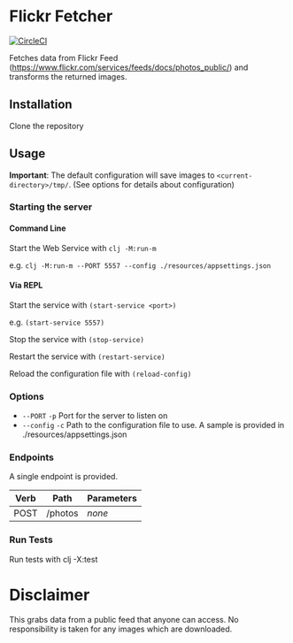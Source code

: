 # Flickr Fetcher

[![CircleCI](https://circleci.com/gh/cwchriswilliams/flickr-thing/tree/main.svg?style=svg)](https://circleci.com/gh/cwchriswilliams/flickr-thing/tree/main)

Fetches data from Flickr Feed (https://www.flickr.com/services/feeds/docs/photos_public/) and transforms the returned images.

## Installation

Clone the repository

## Usage

**Important**: The default configuration will save images to `<current-directory>/tmp/`. (See options for details about configuration)

### Starting the server

#### Command Line

Start the Web Service with `clj -M:run-m`

e.g. `clj -M:run-m --PORT 5557 --config ./resources/appsettings.json`

#### Via REPL

Start the service with `(start-service <port>)`

e.g. `(start-service 5557)`

Stop the service with `(stop-service)`

Restart the service with `(restart-service)`

Reload the configuration file with `(reload-config)`

### Options

- `--PORT` `-p` Port for the server to listen on
- `--config` `-c` Path to the configuration file to use. A sample is provided in ./resources/appsettings.json

### Endpoints

A single endpoint is provided.

| Verb   | Path      | Parameters         |
| ------ | --------- |--------------------|
| POST   | /photos   | *none*             |


### Run Tests

Run tests with clj -X:test


# Disclaimer

This grabs data from a public feed that anyone can access. No responsibility is taken for any images which are downloaded.